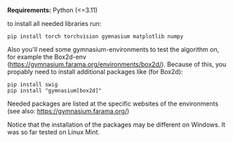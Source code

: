 **Requirements:** 
    Python (<=3.11)
    
to install all needed libraries run:

    pip install torch torchvision gymnasium matplotlib numpy
    
  Also you'll need some gymnasium-environments to test the algorithm on, for example the Box2d-env (https://gymnasium.farama.org/environments/box2d/).
  Because of this, you propably need to install additional packages like (for Box2d):
  
    pip install swig
    pip install "gymnasium[box2d]"

  Needed packages are listed at the specific websites of the environments (see also: https://gymnasium.farama.org/)

Notice that the installation of the packages may be different on Windows. It was so far tested on Linux Mint.
